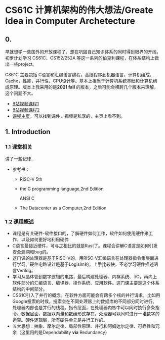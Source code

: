 # CS61C 计算机架构的伟大想法/Greate Idea in Computer Archetecture

## 0. 

早就想学一些国外的开放课程了，想在巩固自己知识体系的同时得到眼界的开阔。初步计划学习 CS61C、CS152/252A 等这一系列的伯克利课程，在体系结构上做出一些project。

CS61C 主要包括 C语言和汇编语言编程，高级程序到机器语言，计算机组成，Cache，性能，并行性，CPU设计等。基本上相当于计算机系统基础和计算机组成原理。版本上我采用的是**2021 fall** 的版本，之后可能会横跨几个版本来理解，这个问题不大。

- [B站视频课程1](https://www.bilibili.com/video/BV1Lu411X7u7?p=1&vd_source=4a83c831c5458c234bb7ce23c54c2b63)
- [B站视频课程2](https://www.bilibili.com/video/BV1P34y1h76n?p=27&vd_source=4a83c831c5458c234bb7ce23c54c2b63)
- [课程主页](https://inst.eecs.berkeley.edu/~cs61c/fa21/)，可以找到课件，视频是私享的，主页上看不到。

## 1. Introduction

### 1.1 课堂相关

讲了一些纪律..

- 参考书：

  - RISC-V 5th

  - the C programming language,2nd Edition 

    ANSI C

  - The Datacenter as a Computer,2nd Edition

### 1.2 课程概述

- 课程是有关硬件-软件接口的，了解硬件如何工作，软件如何使用硬件来工作，以及如何更好地利用硬件
- C语言最接近硬件，可与之相比的就是Rust了。课程会讲解C语言是如何引发安全漏洞和bug的。
- 这门课的处理器是基于RISC-V的，用RISC-V汇编语言在处理器指令集层面进行学习。硬件电路设计是基于Logisim的，上手比较快，不必学习硬件描述语言Verilog。
- 学习从晶体管到数字逻辑的电路，最后构建处理器、内存系统、I/O，再向上软件部分的汇编语言、编译器、操作系统、应用软件。这门课主要是这个体系结构的中间部分。
- CS61C引入了并行的概念。在软件方面可能会有跨多个核的并行请求，比如用Google搜索的时候，搜索会在不同处理器上的数据库的不同部分同时进行。处理器内部也是并行的线程。指令层面，在处理器内核中可以同时执行多条指令。数据层面，数据以向量和数组形式存在，处理器可以同时进行一堆数字的运算。硬件逻辑层，所有硬件单元是并行工作的。
- 五大思想：抽象、摩尔定律、局部性原理、并行和阿姆达尔定律、可靠性和冗余（这里用的是Dependability **via** Redundancy）



